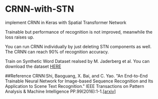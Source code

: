 # CRNN-with-STN
implement CRNN in Keras with Spatial Transformer  Network


Trainable but performance of recognition is not improved, meanwhile the loss raises up.

You can run CRNN individually by just deleting STN components as well. The CRNN can reach 90% of recognition accuracy.

Train on Synthetic Word Dataset realsed by M. Jaderberg et al. You can download the dataset [HERE](http://www.robots.ox.ac.uk/~vgg/data/text/#sec-synth)


##Reference
CRNN:Shi, Baoguang, X. Bai, and C. Yao. "An End-to-End Trainable Neural Network for Image-based Sequence Recognition and Its Application to Scene Text Recognition." IEEE Transactions on Pattern Analysis & Machine Intelligence PP.99(2016):1-1.[[arxiv]](https://arxiv.org/abs/1507.05717)

